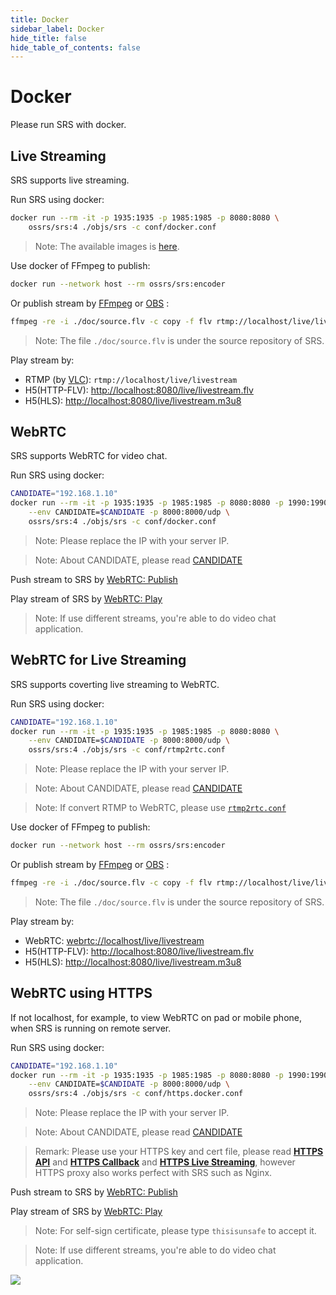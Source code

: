 ```yaml
---
title: Docker
sidebar_label: Docker
hide_title: false
hide_table_of_contents: false
---
```


# Docker

Please run SRS with docker.

## Live Streaming

SRS supports live streaming.

Run SRS using docker:

```bash
docker run --rm -it -p 1935:1935 -p 1985:1985 -p 8080:8080 \
    ossrs/srs:4 ./objs/srs -c conf/docker.conf
```

> Note: The available images is [here](https://hub.docker.com/r/ossrs/srs/tags).

Use docker of FFmpeg to publish:

```bash
docker run --network host --rm ossrs/srs:encoder
```

Or publish stream by [FFmpeg](https://ffmpeg.org/download.html) or [OBS](https://obsproject.com/download) :

```bash
ffmpeg -re -i ./doc/source.flv -c copy -f flv rtmp://localhost/live/livestream
```

> Note: The file `./doc/source.flv` is under the source repository of SRS.

Play stream by:

* RTMP (by [VLC](https://www.videolan.org/)): `rtmp://localhost/live/livestream`
* H5(HTTP-FLV): [http://localhost:8080/live/livestream.flv](http://localhost:8080/players/srs_player.html?autostart=true&stream=livestream.flv&port=8080&schema=http)
* H5(HLS): [http://localhost:8080/live/livestream.m3u8](http://localhost:8080/players/srs_player.html?autostart=true&stream=livestream.m3u8&port=8080&schema=http)

## WebRTC

SRS supports WebRTC for video chat.

Run SRS using docker:

```bash
CANDIDATE="192.168.1.10"
docker run --rm -it -p 1935:1935 -p 1985:1985 -p 8080:8080 -p 1990:1990 -p 8088:8088 \
    --env CANDIDATE=$CANDIDATE -p 8000:8000/udp \
    ossrs/srs:4 ./objs/srs -c conf/docker.conf
```

> Note: Please replace the IP with your server IP.

> Note: About CANDIDATE, please read [CANDIDATE](./webrtc#config-candidate)

Push stream to SRS by [WebRTC: Publish](http://localhost:8080/players/rtc_publisher.html?autostart=true&stream=livestream&port=8080&schema=http)

Play stream of SRS by [WebRTC: Play](http://localhost:8080/players/rtc_player.html?autostart=true&stream=livestream&port=8080&schema=http)

> Note: If use different streams, you're able to do video chat application.

## WebRTC for Live Streaming

SRS supports coverting live streaming to WebRTC.

Run SRS using docker:

```bash
CANDIDATE="192.168.1.10"
docker run --rm -it -p 1935:1935 -p 1985:1985 -p 8080:8080 \
    --env CANDIDATE=$CANDIDATE -p 8000:8000/udp \
    ossrs/srs:4 ./objs/srs -c conf/rtmp2rtc.conf
```

> Note: Please replace the IP with your server IP.

> Note: About CANDIDATE, please read [CANDIDATE](./webrtc#config-candidate)

> Note: If convert RTMP to WebRTC, please use [`rtmp2rtc.conf`](https://github.com/ossrs/srs/issues/2728#rtmp2rtc-en-guide)

Use docker of FFmpeg to publish:

```bash
docker run --network host --rm ossrs/srs:encoder
```

Or publish stream by [FFmpeg](https://ffmpeg.org/download.html) or [OBS](https://obsproject.com/download) :

```bash
ffmpeg -re -i ./doc/source.flv -c copy -f flv rtmp://localhost/live/livestream
```

> Note: The file `./doc/source.flv` is under the source repository of SRS.

Play stream by:

* WebRTC: [webrtc://localhost/live/livestream](http://localhost:8080/players/rtc_player.html?autostart=true&stream=livestream&port=8080&schema=http)
* H5(HTTP-FLV): [http://localhost:8080/live/livestream.flv](http://localhost:8080/players/srs_player.html?autostart=true&stream=livestream.flv&port=8080&schema=http)
* H5(HLS): [http://localhost:8080/live/livestream.m3u8](http://localhost:8080/players/srs_player.html?autostart=true&stream=livestream.m3u8&port=8080&schema=http)

## WebRTC using HTTPS

If not localhost, for example, to view WebRTC on pad or mobile phone, when SRS is running on remote server.

Run SRS using docker:

```bash
CANDIDATE="192.168.1.10"
docker run --rm -it -p 1935:1935 -p 1985:1985 -p 8080:8080 -p 1990:1990 -p 8088:8088 \
    --env CANDIDATE=$CANDIDATE -p 8000:8000/udp \
    ossrs/srs:4 ./objs/srs -c conf/https.docker.conf
```

> Note: Please replace the IP with your server IP.

> Note: About CANDIDATE, please read [CANDIDATE](./webrtc#config-candidate)

> Remark: Please use your HTTPS key and cert file, please read
> **[HTTPS API](./http-api#https-api)**
> and **[HTTPS Callback](./http-callback#https-callback)**
> and **[HTTPS Live Streaming](./delivery-http-flv#https-flv-live-stream)**,
> however HTTPS proxy also works perfect with SRS such as Nginx.

Push stream to SRS by [WebRTC: Publish](https://192.168.3.82:8088/players/rtc_publisher.html?autostart=true&stream=livestream&api=1990&schema=https)

Play stream of SRS by [WebRTC: Play](https://192.168.3.82:8088/players/rtc_player.html?autostart=true&stream=livestream&api=1990&schema=https)

> Note: For self-sign certificate, please type `thisisunsafe` to accept it.

> Note: If use different streams, you're able to do video chat application.

![](https://ossrs.net/gif/v1/sls.gif?site=ossrs.io&path=/lts/doc/en/v5/getting-started)


